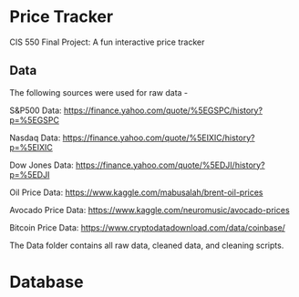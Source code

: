 # Price Tracker
CIS 550 Final Project: A fun interactive price tracker
## Data
The following sources were used for raw data -  

S&P500 Data: https://finance.yahoo.com/quote/%5EGSPC/history?p=%5EGSPC  

Nasdaq Data: https://finance.yahoo.com/quote/%5EIXIC/history?p=%5EIXIC   

Dow Jones Data: https://finance.yahoo.com/quote/%5EDJI/history?p=%5EDJI  

Oil Price Data: https://www.kaggle.com/mabusalah/brent-oil-prices  

Avocado Price Data: https://www.kaggle.com/neuromusic/avocado-prices   

Bitcoin Price Data: https://www.cryptodatadownload.com/data/coinbase/      

The Data folder contains all raw data, cleaned data, and cleaning scripts.

# Database
